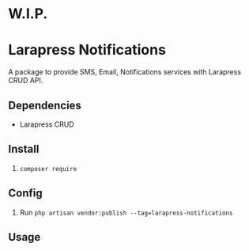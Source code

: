 # W.I.P.

# Larapress Notifications
A package to provide SMS, Email, Notifications services with Larapress CRUD API.

## Dependencies
* Larapress CRUD

## Install
1. ```composer require ```

## Config
1. Run ```php artisan vendor:publish --tag=larapress-notifications```

## Usage
